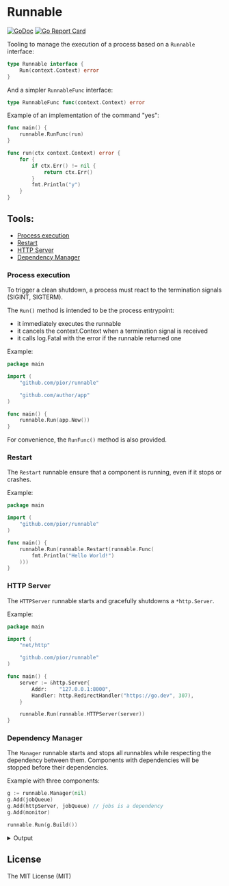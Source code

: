 <!-- omit in toc -->
# Runnable

[![GoDoc](https://godoc.org/github.com/pior/runnable?status.svg)](https://pkg.go.dev/github.com/pior/runnable?tab=doc)
[![Go Report Card](https://goreportcard.com/badge/github.com/pior/runnable)](https://goreportcard.com/report/github.com/pior/runnable)

Tooling to manage the execution of a process based on a `Runnable` interface:

```go
type Runnable interface {
	Run(context.Context) error
}
```

And a simpler `RunnableFunc` interface:

```go
type RunnableFunc func(context.Context) error
```

Example of an implementation of the command "yes":

```go
func main() {
	runnable.RunFunc(run)
}

func run(ctx context.Context) error {
	for {
		if ctx.Err() != nil {
			return ctx.Err()
		}
		fmt.Println("y")
	}
}
```

<!-- omit in toc -->
## Tools:

- [Process execution](#process-execution)
- [Restart](#restart)
- [HTTP Server](#http-server)
- [Dependency Manager](#dependency-manager)

### Process execution

To trigger a clean shutdown, a process must react to the termination signals (SIGINT, SIGTERM).

The `Run()` method is intended to be the process entrypoint:
- it immediately executes the runnable
- it cancels the context.Context when a termination signal is received
- it calls log.Fatal with the error if the runnable returned one

Example:
```go
package main

import (
	"github.com/pior/runnable"

	"github.com/author/app"
)

func main() {
	runnable.Run(app.New())
}
```

For convenience, the `RunFunc()` method is also provided.

### Restart

The `Restart` runnable ensure that a component is running, even if it stops or crashes.

Example:
```go
package main

import (
	"github.com/pior/runnable"
)

func main() {
	runnable.Run(runnable.Restart(runnable.Func(
		fmt.Println("Hello World!")
	)))
}
```

### HTTP Server

The `HTTPServer` runnable starts and gracefully shutdowns a `*http.Server`.

Example:
```go
package main

import (
	"net/http"

	"github.com/pior/runnable"
)

func main() {
	server := &http.Server{
		Addr:    "127.0.0.1:8000",
		Handler: http.RedirectHandler("https://go.dev", 307),
	}

	runnable.Run(runnable.HTTPServer(server))
}
```

### Dependency Manager

The `Manager` runnable starts and stops all runnables while respecting the dependency between them.
Components with dependencies will be stopped before their dependencies.

Example with three components:
```go
g := runnable.Manager(nil)
g.Add(jobQueue)
g.Add(httpServer, jobQueue) // jobs is a dependency
g.Add(monitor)

runnable.Run(g.Build())
```

<details>
  <summary markdown="span">Output</summary>

```shell
$ go run ./cmd/example
[RUNNABLE] 2020/10/22 22:42:26 INFO manager: main.JobQueue started
[RUNNABLE] 2020/10/22 22:42:26 INFO manager: runnable.httpServer started
[RUNNABLE] 2020/10/22 22:42:26 INFO manager: main.Monitor started
...
^C[RUNNABLE] 2020/10/22 22:42:34 INFO signal: received signal interrupt
[RUNNABLE] 2020/10/22 22:42:34 INFO manager: starting shutdown (context cancelled)
[RUNNABLE] 2020/10/22 22:42:34 INFO manager: runnable.httpServer cancelled
[RUNNABLE] 2020/10/22 22:42:34 INFO manager: main.Monitor cancelled
[RUNNABLE] 2020/10/22 22:42:34 INFO manager: main.Monitor stopped
[RUNNABLE] 2020/10/22 22:42:34 INFO manager: runnable.httpServer stopped
[RUNNABLE] 2020/10/22 22:42:34 INFO manager: main.JobQueue cancelled
[RUNNABLE] 2020/10/22 22:42:34 INFO manager: main.JobQueue stopped
[RUNNABLE] 2020/10/22 22:42:34 INFO manager: shutdown complete
```

</details>

<!-- omit in toc -->
## License

The MIT License (MIT)
